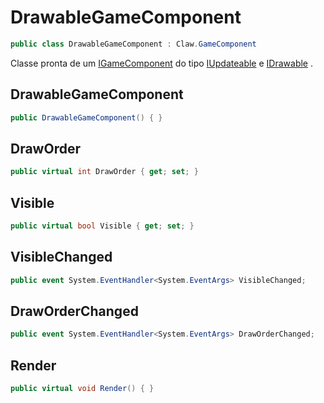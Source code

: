 # DrawableGameComponent
```csharp
public class DrawableGameComponent : Claw.GameComponent
```
Classe pronta de um [IGameComponent](/API/Claw/IGameComponent.md#IGameComponent) do tipo [IUpdateable](/API/Claw/IUpdateable.md#IUpdateable) e [IDrawable](/API/Claw/IDrawable.md#IDrawable) .<br />
## DrawableGameComponent
```csharp
public DrawableGameComponent() { }
```
## DrawOrder
```csharp
public virtual int DrawOrder { get; set; } 
```
## Visible
```csharp
public virtual bool Visible { get; set; } 
```
## VisibleChanged
```csharp
public event System.EventHandler<System.EventArgs> VisibleChanged;
```
## DrawOrderChanged
```csharp
public event System.EventHandler<System.EventArgs> DrawOrderChanged;
```
## Render
```csharp
public virtual void Render() { }
```
